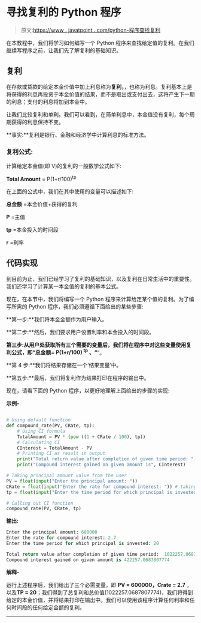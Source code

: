 # 寻找复利的 Python 程序

> 原文:[https://www . javatpoint . com/python-程序查找复利](https://www.javatpoint.com/python-program-to-find-compound-interest)

在本教程中，我们将学习如何编写一个 Python 程序来查找给定值的复利。在我们继续写程序之前，让我们先了解复利的基础知识。

## 复利

在存款或贷款的给定本金价值中加上利息称为**复利，**，也称为利息。复利基本上是将获得的利息再投资于本金价值的结果，而不是取出或支付出去，这将产生下一期的利息；支付的利息将加到本金中。

让我们比较复利和单利。我们可以看到，在简单利息中，本金值没有复利，每个周期获得的利息保持不变。

**事实:**复利是银行、金融和经济学中计算利息的标准方法。

### 复利公式:

计算给定本金值(即 V)的复利的一般数学公式如下:

**Total Amount** = P(1+r/100)<sup>tp</sup>

在上面的公式中，我们在其中使用的变量可以描述如下:

**总金额** =本金价值+获得的复利

**P** =主值

**tp** =本金投入的时间段

**r** =利率

## 代码实现

到目前为止，我们已经学习了复利的基础知识，以及复利在日常生活中的重要性。我们还学习了计算某一本金值的复利的基本公式。

现在，在本节中，我们将编写一个 Python 程序来计算给定某个值的复利。为了编写所需的 Python 程序，我们必须遵循下面给出的某些步骤:

**第一步:**我们将本金金额作为用户输入。

**第二步:**然后，我们要求用户设置利率和本金投入的时间段。

**第三步:**从用户处获取所有三个需要的变量后，我们将在程序中对这些变量使用复利公式，即**“总金额= P(1+r/100) <sup>tp</sup> 、“**”。

**第 4 步:**我们将结果存储在一个‘结果变量’中。

**第五步:**最后，我们将复利作为结果打印在程序的输出中。

现在，请看下面的 Python 程序，以更好地理解上面给出的步骤的实现:

**示例-**

```py

# Using default function
def compound_rate(PV, CRate, tp):
    # Using CI formula
    TotalAmount = PV * (pow ((1 + CRate / 100), tp))
    # Calculating CI
    CInterest = TotalAmount - PV
    # Printing CI as result in output
    print("Total return value after completion of given time period: ", TotalAmount)
    print("Compound interest gained on given amount is", CInterest)

# Taking principal amount value from the user
PV = float(input("Enter the principal amount: "))
CRate = float(input("Enter the rate for compound interest: ")) # taking interest rate value
tp = float(input("Enter the time period for which principal is invested: ")) # taking time period value

# Calling out CI function
compound_rate(PV, CRate, tp)

```

**输出:**

```py
Enter the principal amount: 600000
Enter the rate for compound interest: 2.7
Enter the time period for which principal is invested: 20

Total return value after completion of given time period:  1022257.0687807774
Compound interest gained on given amount is 422257.0687807774

```

**解释-**

运行上述程序后，我们给出了三个必需变量，即 **PV = 600000，Crate = 2.7** ，以及**TP = 20**；我们得到了总复利和总价值(1022257.0687807774)，我们将得到给定的本金价值，并将结果打印在输出中。我们可以使用该程序计算任何利率和任何时间段的任何给定金额的复利。

* * *
